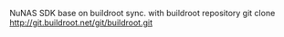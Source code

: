 NuNAS SDK base on buildroot
sync. with buildroot repository git clone http://git.buildroot.net/git/buildroot.git

